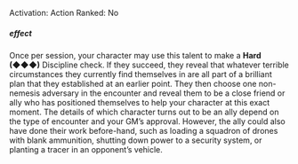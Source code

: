 Activation: Action
Ranked: No
##### effect
Once per session, your character may use
this talent to make a **Hard (◆◆◆)** Discipline
check. If they succeed, they reveal that
whatever terrible circumstances they
currently find themselves in are all part of a
brilliant plan that they established at an
earlier point. They then choose one non-
nemesis adversary in the encounter and
reveal them to be a close friend or ally who
has positioned themselves to help your
character at this exact moment.
The details of which character turns out to be
an ally depend on the type of encounter and
your GM’s approval. However, the ally could
also have done their work before-hand, such
as loading a squadron of drones with blank
ammunition, shutting down power to a
security system, or planting a tracer in an
opponent’s vehicle.